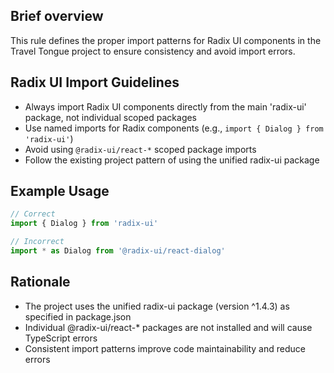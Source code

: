 ## Brief overview

This rule defines the proper import patterns for Radix UI components in the Travel Tongue project to ensure consistency and avoid import errors.

## Radix UI Import Guidelines

- Always import Radix UI components directly from the main 'radix-ui' package, not individual scoped packages
- Use named imports for Radix components (e.g., `import { Dialog } from 'radix-ui'`)
- Avoid using `@radix-ui/react-*` scoped package imports
- Follow the existing project pattern of using the unified radix-ui package

## Example Usage

```typescript
// Correct
import { Dialog } from 'radix-ui'

// Incorrect
import * as Dialog from '@radix-ui/react-dialog'
```

## Rationale

- The project uses the unified radix-ui package (version ^1.4.3) as specified in package.json
- Individual @radix-ui/react-\* packages are not installed and will cause TypeScript errors
- Consistent import patterns improve code maintainability and reduce errors
